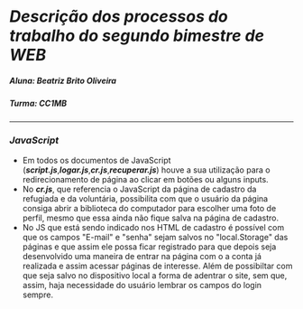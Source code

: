 # *Descrição dos processos do trabalho do segundo bimestre de WEB*
##### Aluna: Beatriz Brito Oliveira
##### Turma: CC1MB
-------------------------------------------------------------------------------------------------------------------------------------------------------------------------
### *JavaScript* 

* Em todos os documentos de JavaScript (***script.js***,***logar.js***,***cr.js***,***recuperar.js***) houve a sua utilização para o redirecionamento de página ao clicar em botões ou alguns inputs.
* No ***cr.js***, que referencia o JavaScript da página de cadastro da refugiada e da voluntária, possibilita com que o usuário da página consiga abrir a biblioteca do computador para escolher uma foto de perfil, mesmo que essa ainda não fique salva na página de cadastro.
* No JS que está sendo indicado nos HTML de cadastro é possível com que os campos "E-mail" e "senha" sejam salvos no "local.Storage" das páginas e que assim ele possa ficar registrado para que depois seja desenvolvido uma maneira de entrar na página com o a conta já realizada e assim acessar páginas de interesse. Além de possibiltar com que seja salvo no dispositivo local a forma de adentrar o site, sem que, assim, haja necessidade do usuário lembrar os campos do login sempre.

